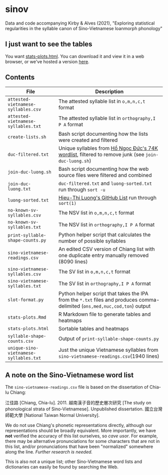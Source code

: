# sinov
Data and code accompanying Kirby & Alves (2021), "Exploring statistical regularities in the syllable canon of Sino-Vietnamese loanmorph phonology"

## I just want to see the tables

You want [stats-plots.html](stats-plots.html). You can download it and view it in a web browser, or we've hosted a version [here](https://evotone.github.io/sinov-stats-plots.html).

## Contents

|File|Description|
|---|---|
|`attested-vietnamese-syllables.csv`|The attested syllable list in `o,m,n,c,t` format|
|`attested-vietnamese-syllables.txt`|The attested syllable list in `orthography,I P A` format|
|`create-lists.sh`|Bash script documenting how the lists were created and filtered|
|`duc-filtered.txt`|Unique syllables from [Hồ Ngọc Đức's 74K wordlist](http://www.informatik.uni-leipzig.de/~duc/software/misc/wordlist.html), filtered to remove junk (see `join-duc-luong.sh`)|
|`join-duc-luong.sh`|Bash script documenting how the web source files were filtered and combined|
|`join-duc-luong.txt`|`duc-filtered.txt` and `luong-sorted.txt` run through `sort -u`|
|`luong-sorted.txt`|[Hieu-Thi Luong's GitHub List](https://gist.github.com/hieuthi/1f5d80fca871f3642f61f7e3de883f3a) run through `sort(1)`|
|`no-known-sv-syllables.csv`| The NSV list in `o,m,n,c,t` format|
|`no-known-sv-syllables.txt`| The NSV list in `orthography,I P A` format|
|`print-syllable-shape-counts.py`|Python helper script that calculates the number of possible syllables|
|`sino-vietnamese-readings.csv`|An edited CSV version of Chiang list with one duplicate entry manually removed (8090 lines)
|`sino-vietnamese-syllables.csv`|The SV list in `o,m,n,c,t` format|
|`sino-vietnamese-syllables.txt`|The SV list in `orthography,I P A` format|
|`slot-format.py`|Python helper script that takes the IPA from the `*.txt` files and produces comma-delimited (`ons,med,nuc,cod,ton`) output|
|`stats-plots.Rmd`|R Markdown file to generate tables and heatmaps|
|`stats-plots.html`|Sortable tables and heatmaps|
|`syllable-shape-counts.csv`|Output of `print-syllable-shape-counts.py`|
|`unique-sino-vietnamese-syllables.txt`|Just the unique Vietnamese syllables from `sino-vietnamese-readings.csv`(1940 lines)|

## A note on the Sino-Vietnamese word list

The `sino-vietnamese-readings.csv` file is based on the dissertation of Chia-lu Chiang:

江佳路 [Chiang, Chia-lu]. 2011. 越南漢子音的歷史層次研究 [The study on phonological strata of Sino-Vietnamese]. Unpublished dissertation. 國立台灣師範大學 [National Taiwan Normal University].

We do not use Chiang's phonetic representations directly, although our representations should be broadly equivalent. More importantly, we have **not** verified the accuracy of this list ourselves, so *cave usor*. For example, there may be alternative pronunciations for some characters that are not in this list, and/or pronunciations that have been "normalized" somewhere along the line. *Further research is needed.*

This is also not a unique list; other Sino-Vietnamese word lists and dictionaries can easily be found by searching the Web.
